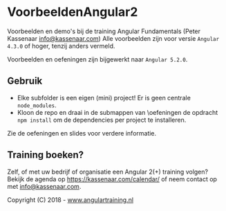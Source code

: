 # VoorbeeldenAngular2
Voorbeelden en demo's bij de training Angular Fundamentals (Peter Kassenaar <info@kassenaar.com>)
Alle voorbeelden zijn voor versie `Angular 4.3.0` of hoger, tenzij anders vermeld.

Voorbeelden en oefeningen zijn bijgewerkt naar `Angular 5.2.0`. 

## Gebruik
* Elke subfolder is een eigen (mini) project! Er is geen centrale `node_modules`.
* Kloon de repo en draai in de submappen van \oefeningen de opdracht `npm install` om de dependencies 
per project te installeren. 


Zie de oefeningen en slides voor verdere informatie. 

## Training boeken?
Zelf, of met uw bedrijf of organisatie een Angular 2(+) training volgen? Bekijk de agenda op https://kassenaar.com/calendar/ of neem contact op met info@kassenaar.com.

Copyright (C) 2018 - www.angulartraining.nl

